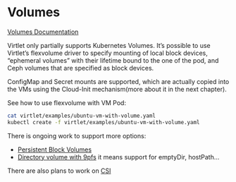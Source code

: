 # Volumes

[Volumes Documentation](https://github.com/Mirantis/virtlet/blob/master/docs/volumes.md)

Virtlet only partially supports Kubernetes Volumes. It’s possible to use Virtlet’s flexvolume driver to specify mounting of local block devices, “ephemeral volumes” with their lifetime bound to the one of the pod, and Ceph volumes that are specified as block devices.

ConfigMap and Secret mounts are supported, which are actually copied into the VMs using the Cloud-Init mechanism(more about it in the next chapter).


See how to use flexvolume with VM Pod:

```bash
cat virtlet/examples/ubuntu-vm-with-volume.yaml
kubectl create -f virtlet/examples/ubuntu-vm-with-volume.yaml
```

There is ongoing work to support more options:

* [Persistent Block Volumes](https://github.com/Mirantis/virtlet/pull/751)
* [Directory volume with 9pfs](https://github.com/Mirantis/virtlet/pull/739) it means support for emptyDir, hostPath...

There are also plans to work on [CSI](https://kubernetes.io/blog/2018/01/introducing-container-storage-interface/)
